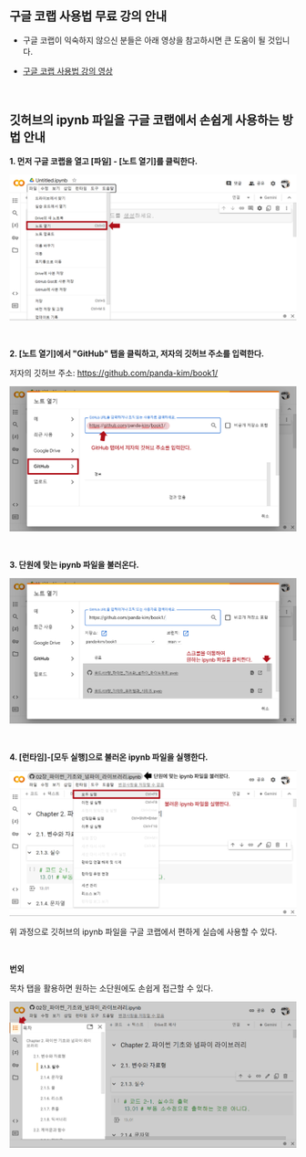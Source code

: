 
## 구글 코랩 사용법 무료 강의 안내

- 구글 코랩이 익숙하지 않으신 분들은 아래 영상을 참고하시면 큰 도움이 될 것입니다.

- [구글 코랩 사용법 강의 영상](https://www.slid.cc/ko/share/vdocs/%EA%B5%AC%EA%B8%80-%EC%BD%94%EB%9E%A9google-colab-%EC%82%AC%EC%9A%A9%ED%95%98%EA%B8%B0-161d3b0d7d3d41f3b08ed7d47848db8a)


<br>

## 깃허브의 ipynb 파일을 구글 코랩에서 손쉽게 사용하는 방법 안내

**1. 먼저 구글 코랩을 열고 [파일] - [노트 열기]를 클릭한다.**

![1](../images/colab/1.jpg)

<br>

**2. [노트 열기]에서 "GitHub" 탭을 클릭하고, 저자의 깃허브 주소를 입력한다.**

저자의 깃허브 주소: https://github.com/panda-kim/book1/

![2](../images/colab/2.jpg)

<br>

**3. 단원에 맞는 ipynb 파일을 불러온다.**

![3](../images/colab/3.jpg)

<br>

**4. [런타임]-[모두 실행]으로 불러온 ipynb 파일을 실행한다.**

![4](../images/colab/4.jpg)

위 과정으로 깃허브의 ipynb 파일을 구글 코랩에서 편하게 실습에 사용할 수 있다.

<br>

**번외**

목차 탭을 활용하면 원하는 소단원에도 손쉽게 접근할 수 있다.

![5](../images/colab/5.jpg)

